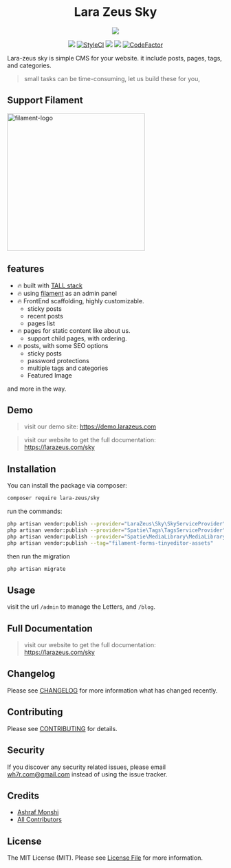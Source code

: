 <h1 align="center">Lara Zeus Sky</h1>

<p align="center">
<a href="https://larazeus.com"><img src="https://larazeus.com/images/zeus-sky-banner.png" /></a>
</p>

<p align="center">
<a href="https://packagist.org/packages/lara-zeus/sky"><img src="https://img.shields.io/packagist/v/lara-zeus/sky?style=flat-square" /></a>
<a href="https://github.styleci.io/repos/438676758?branch=main"><img src="https://github.styleci.io/repos/438676758/shield?branch=main" alt="StyleCI"></a>
<a href="https://packagist.org/packages/lara-zeus/sky"><img src="https://img.shields.io/packagist/dt/lara-zeus/sky?style=flat-square" /></a>
<a href="https://github.com/lara-zeus/sky"><img src="https://img.shields.io/github/stars/lara-zeus/sky?style=flat-square" /></a>
<a href="https://www.codefactor.io/repository/github/lara-zeus/sky"><img src="https://www.codefactor.io/repository/github/lara-zeus/sky/badge" alt="CodeFactor" /></a>
</p>

Lara-zeus sky is simple CMS for your website. it include posts, pages, tags, and categories.
>small tasks can be time-consuming, let us build these for you,

## Support Filament

<a href="https://github.com/sponsors/danharrin">
<img width="320" alt="filament-logo" src="https://filamentadmin.com/images/sponsor-banner.jpg">
</a>

## features
- 🔥 built with [TALL stack](https://tallstack.dev/)
- 🔥 using [filament](https://filamentadmin.com) as an admin panel
- 🔥 FrontEnd scaffolding, highly customizable.
  - sticky posts
  - recent posts
  - pages list
- 🔥 pages for static content like about us.
  - support child pages, with ordering.
- 🔥 posts, with some SEO options
  - sticky posts
  - password protections
  - multiple tags and categories
  - Featured Image

and more in the way.

## Demo

> visit our demo site: https://demo.larazeus.com

> visit our website to get the full documentation: https://larazeus.com/sky

## Installation

You can install the package via composer:

```bash
composer require lara-zeus/sky
```

run the commands:

```bash
php artisan vendor:publish --provider="LaraZeus\Sky\SkyServiceProvider" --tag=zeus-sky-migrations
php artisan vendor:publish --provider="Spatie\Tags\TagsServiceProvider" --tag="tags-migrations"
php artisan vendor:publish --provider="Spatie\MediaLibrary\MediaLibraryServiceProvider" --tag="migrations"
php artisan vendor:publish --tag="filament-forms-tinyeditor-assets"
```

then run the migration
```bash
php artisan migrate
```
## Usage

visit the url `/admin` to manage the Letters, and `/blog`.

## Full Documentation

> visit our website to get the full documentation: https://larazeus.com/sky

## Changelog

Please see [CHANGELOG](CHANGELOG.md) for more information what has changed recently.

## Contributing

Please see [CONTRIBUTING](CONTRIBUTING.md) for details.

## Security

If you discover any security related issues, please email wh7r.com@gmail.com instead of using the issue tracker.

## Credits

-   [Ashraf Monshi](https://github.com/atmonshi)
-   [All Contributors](../../contributors)

## License

The MIT License (MIT). Please see [License File](LICENSE.md) for more information.
